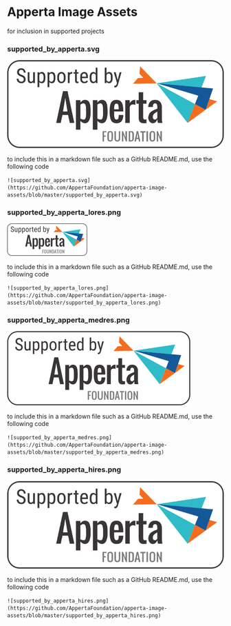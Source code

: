 # Apperta Image Assets

for inclusion in supported projects

### supported_by_apperta.svg
![supported_by_apperta.svg](https://github.com/AppertaFoundation/apperta-image-assets/blob/master/supported_by_apperta.svg)

to include this in a markdown file such as a GitHub README.md, use the following code

`![supported_by_apperta.svg](https://github.com/AppertaFoundation/apperta-image-assets/blob/master/supported_by_apperta.svg)`

### supported_by_apperta_lores.png
![supported_by_apperta_lores.png](https://github.com/AppertaFoundation/apperta-image-assets/blob/master/supported_by_apperta_lores.png)

to include this in a markdown file such as a GitHub README.md, use the following code

`![supported_by_apperta_lores.png](https://github.com/AppertaFoundation/apperta-image-assets/blob/master/supported_by_apperta_lores.png)`

### supported_by_apperta_medres.png
![supported_by_apperta_medres.png](https://github.com/AppertaFoundation/apperta-image-assets/blob/master/supported_by_apperta_medres.png)

to include this in a markdown file such as a GitHub README.md, use the following code

`![supported_by_apperta_medres.png](https://github.com/AppertaFoundation/apperta-image-assets/blob/master/supported_by_apperta_medres.png)`

### supported_by_apperta_hires.png
![supported_by_apperta_hires.png](https://github.com/AppertaFoundation/apperta-image-assets/blob/master/supported_by_apperta_hires.png)

to include this in a markdown file such as a GitHub README.md, use the following code

`![supported_by_apperta_hires.png](https://github.com/AppertaFoundation/apperta-image-assets/blob/master/supported_by_apperta_hires.png)`
